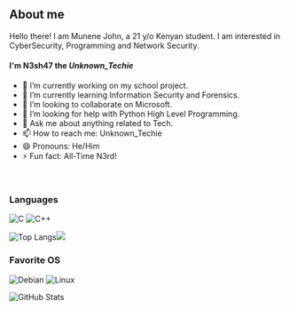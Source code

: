 ## About me
Hello there! I am Munene John, a 21 y/o Kenyan student. I am interested in CyberSecurity, Programming and Network Security.

#### I'm N3sh47 the _Unknown\_Techie_



- 🔭 I’m currently working on my school project.
- 🌱 I’m currently learning Information Security and Forensics.
- 👯 I’m looking to collaborate on Microsoft.
- 🤔 I’m looking for help with Python High Level Programming.
- 💬 Ask me about anything related to Tech.
- 📫 How to reach me: Unknown_Techie
- 😄 Pronouns: He/Him
- ⚡ Fun fact: All-Time N3rd!

<br>

### Languages
![C](https://img.shields.io/badge/c-%2300599C.svg?style=for-the-badge&logo=c&logoColor=white) ![C++](https://img.shields.io/badge/c++-%2300599C.svg?style=for-the-badge&logo=c%2B%2B&logoColor=white)
<br>

![Top Langs](https://github-readme-stats.vercel.app/api/top-langs/?username=N0van1n3&hide=java,html,css&theme=tokyonight)![](https://github.com/anuraghazra/github-readme-stats)

### Favorite OS

![Debian](https://img.shields.io/badge/Debian-D70A53?style=for-the-badge&logo=debian&logoColor=white) ![Linux](https://img.shields.io/badge/Linux-FCC624?style=for-the-badge&logo=linux&logoColor=black)
<br>


![GitHub Stats](https://github-readme-stats.vercel.app/api?username=N0van1n3&theme=tokyonight)
